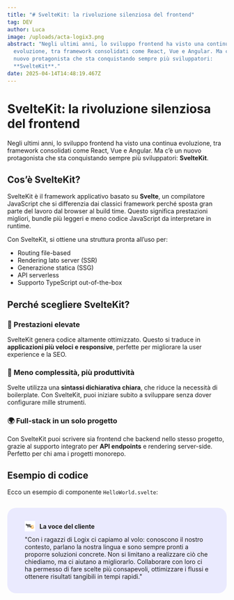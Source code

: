 ```yaml
---
title: "# SvelteKit: la rivoluzione silenziosa del frontend"
tag: DEV
author: Luca
image: /uploads/acta-logix3.png
abstract: "Negli ultimi anni, lo sviluppo frontend ha visto una continua
  evoluzione, tra framework consolidati come React, Vue e Angular. Ma c’è un
  nuovo protagonista che sta conquistando sempre più sviluppatori:
  **SvelteKit**."
date: 2025-04-14T14:48:19.467Z
---
```

# SvelteKit: la rivoluzione silenziosa del frontend

Negli ultimi anni, lo sviluppo frontend ha visto una continua evoluzione, tra framework consolidati come React, Vue e Angular. Ma c’è un nuovo protagonista che sta conquistando sempre più sviluppatori: **SvelteKit**.

## Cos’è SvelteKit?

SvelteKit è il framework applicativo basato su **Svelte**, un compilatore JavaScript che si differenzia dai classici framework perché sposta gran parte del lavoro dal browser al build time. Questo significa prestazioni migliori, bundle più leggeri e meno codice JavaScript da interpretare in runtime.

Con SvelteKit, si ottiene una struttura pronta all’uso per:

* Routing file-based
* Rendering lato server (SSR)
* Generazione statica (SSG)
* API serverless
* Supporto TypeScript out-of-the-box

## Perché scegliere SvelteKit?

### 🚀 Prestazioni elevate

SvelteKit genera codice altamente ottimizzato. Questo si traduce in **applicazioni più veloci e responsive**, perfette per migliorare la user experience e la SEO.

### 🧠 Meno complessità, più produttività

Svelte utilizza una **sintassi dichiarativa chiara**, che riduce la necessità di boilerplate. Con SvelteKit, puoi iniziare subito a sviluppare senza dover configurare mille strumenti.

### 🌍 Full-stack in un solo progetto

Con SvelteKit puoi scrivere sia frontend che backend nello stesso progetto, grazie al supporto integrato per **API endpoints** e rendering server-side. Perfetto per chi ama i progetti monorepo.

## Esempio di codice

Ecco un esempio di componente `HelloWorld.svelte`:

```svelte

```

<div style="
  display: flex;
  padding: 30px 40px;
  flex-direction: column;
  align-items: flex-start;
  gap: 10px;
  align-self: stretch;
  border-radius: 20px;
  background: var(--Indigo-050, #EAEAFE);
">
  <div style="display: flex; align-items: center; gap: 10px;">
    <img src="static/uploads/freeday_logo.png" alt="Icona cliente" style="width: 24px; height: 24px;">
    <strong>La voce del cliente</strong>
  </div>
  <p style="margin: 0;">
    "Con i ragazzi di Logix ci capiamo al volo: conoscono il nostro contesto, parlano la nostra lingua e sono sempre pronti a proporre soluzioni concrete. Non si limitano a realizzare ciò che chiediamo, ma ci aiutano a migliorarlo. Collaborare con loro ci ha permesso di fare scelte più consapevoli, ottimizzare i flussi e ottenere risultati tangibili in tempi rapidi."
  </p>
</div>